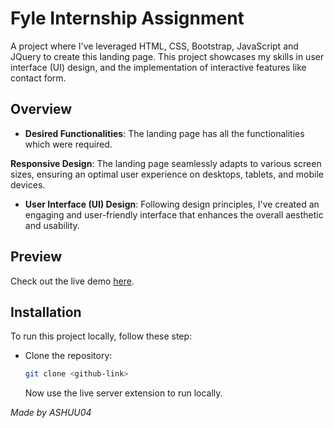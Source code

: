 # Fyle Internship Assignment

A project where I've leveraged HTML, CSS, Bootstrap, JavaScript and JQuery to create this landing page. This project showcases my skills in user interface (UI) design, and the implementation of interactive features like contact form.

## Overview

- **Desired Functionalities**: The landing page has all the functionalities which were required.

**Responsive Design**: The landing page seamlessly adapts to various screen sizes, ensuring an optimal user experience on desktops, tablets, and mobile devices.

- **User Interface (UI) Design**: Following design principles, I've created an engaging and user-friendly interface that enhances the overall aesthetic and usability.

## Preview

Check out the live demo [here](https://ashish-digital-marketing.netlify.app/).

## Installation

To run this project locally, follow these step:

- Clone the repository:
  ```bash
  git clone <github-link>
  ```
  Now use the live server extension to run locally.

_Made by ASHUU04_
